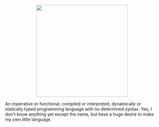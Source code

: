 <p align="center">

  <img src="https://img.taste.com.au/rUCA1UJf/taste/2016/11/man-on-the-moon-cake-100186-1.jpeg" height="300px"/>
</p>
An imperative or functional, compiled or interpreted, dynamically or statically typed programming language with no determined syntax. Yes, I don't know anything yet except the name, but have a huge desire to make my own little language. 
